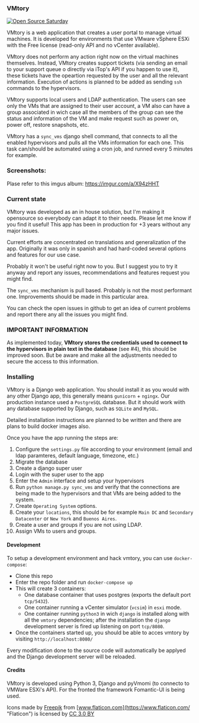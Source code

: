 ### VMtory

[![Open Source Saturday](https://img.shields.io/badge/%E2%9D%A4%EF%B8%8F-open%20source%20saturday-F64060.svg)](https://www.meetup.com/it-IT/Open-Source-Saturday-Milano/)

VMtory is a web application that creates a user portal to manage virtual machines. It is developed for environments that use VMware vSphere ESXi with the Free license (read-only API and no vCenter available).

VMtory does not perform any action right now on the virtual machines themselves. Instead, VMtory creates support tickets (via sending an email to your support queue o directly via iTop's API if you happen to use it), these tickets have the opeartion requested by the user and all the relevant information. Execution of actions is planned to be added as sending `ssh` commands to the hypervisors.

VMtory supports local users and LDAP authentication. The users can see only the VMs that are assigned to their user account, a VM also can have a group associated in wich case all the members of the group can see the status and information of the VM and make request such as power on, power off, restore snapshots, etc.

VMtory has a `sync_vms` django shell command, that connects to all the enabled hypervisors and pulls all the VMs information for each one. This task can/should be automated using a cron job, and runned every 5 minutes for example.

### Screenshots:

Plase refer to this imgus album: https://imgur.com/a/X94zHHT

### Current state

VMtory was developed as an in house solution, but I'm making it opensource so everybody can adapt it to their needs. Please let me know if you find it useful! This app has been in production for +3 years without any major issues.

Current efforts are concentrated on translations and generalization of the app. Originally it was only in spanish and had hard-coded several options and features for our use case.

Probably it won't be useful right now to you. But I suggest you to try it anyway and report any issues, recommendations and features request you might find.

The `sync_vms` mechanism is pull based. Probably is not the most performant one. Improvements should be made in this particular area.

You can check the open issues in github to get an idea of current problems and report there any all the issues you might find.

### IMPORTANT INFORMATION

As implemented today, **VMtory stores the credentials used to connect to the hypervisors in plain text in the database** (see #4), this should be improved soon. But be aware and make all the adjustments needed to secure the access to this information.

### Installing

VMtory is a Django web application. You should install it as you would with any other Django app, this generally means `gunicorn` + `ngingx`. Our production instance used a `PostgreSQL` database. But it should work wiith any database supported by Django, such as `SQLite` and `MySQL`.

Detailed installation instructions are planned to be written and there are plans to build docker images also.


Once you have the app running the steps are:

1. Configure the `settings.py` file according to your environment (email and ldap paramteres, default language, timezone, etc.)
1. Migrate the database
1. Create a django super user
1. Login with the super user to the app
1. Enter the `Admin` interface and setup your hypervisors
1. Run `python manage.py sync_vms` and verify that the connections are being made to the hypervisors and that VMs are being added to the system.
1. Create `Operating System` options.
1. Create your `locations`, this should be for example `Main DC` and `Secondary Datacenter` or `New York` and `Buenos Aires`.
1. Create a user and groups if you are not using LDAP.
1. Assign VMs to users and groups.

#### Development

To setup a development environment and hack vmtory, you can use `docker-compose`:

- Clone this repo
- Enter the repo folder and run `docker-compose up`
- This will create 3 containers:
    - One database container that uses postgres (exports the default port `tcp/5432`).
    - One container running a vCenter simulator (`vcsim`) in `esxi` mode.
    - One container running `python3` in wich `django` is installed along with all the `vmtory` dependencies; after the installation the `django` development server is fired up listening on port `tcp/8080`.
- Once the containers started up, you should be able to acces vmtory by visiting `http://localhost:8080/`

Every modification done to the source code will automatically be applyed and the Django development server will be reloaded.

#### Credits

VMtory is developed using Python 3, Django and pyVmomi (to connecto to VMWare ESXi's API). For the fronted the framework Fomantic-UI is being used.

Icons made by [Freepik](https://www.freepik.com/ "Freepik") from [www.flaticon.com](https://www.flaticon.com/ "Flaticon") is licensed by [CC 3.0 BY](http://creativecommons.org/licenses/by/3.0/ "Creative Commons BY 3.0")

